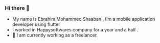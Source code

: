 ### Hi there 👋


- My name is Ebrahim Mohammed Shaaban , I'm a mobile application developer using flutter
- I worked in Happysoftwares company for a year and a half .
- 🌱 I am currently working as a freelancer.
